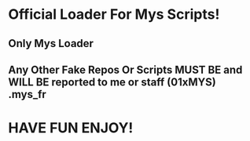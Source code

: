 # Official Loader For Mys Scripts!

## Only Mys Loader 
## Any Other Fake Repos Or Scripts MUST BE and WILL BE reported to me or staff (01xMYS) .mys_fr

# HAVE FUN ENJOY!
